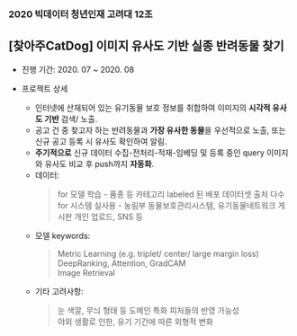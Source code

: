 ### 2020 빅데이터 청년인재 고려대 12조
## [찾아주CatDog] 이미지 유사도 기반 실종 반려동물 찾기

- 진행 기간: 2020. 07 ~ 2020. 08

- 프로젝트 상세
  - 인터넷에 산재되어 있는 유기동물 보호 정보를 취합하여 이미지의 <b>시각적 유사도 기반</b> 검색/ 노출.
  - 공고 건 중 찾고자 하는 반려동물과 <b>가장 유사한 동물</b>을 우선적으로 노출, 또는 신규 공고 등록 시 유사도 확인하여 알림.
  - <b>주기적으로</b> 신규 데이터 수집-전처리-적재-임베딩 및 등록 중인 query 이미지와 유사도 비교 후 push까지 <b>자동화</b>. 
  - 데이터:
    > for 모델 학습 - 품종 등 카테고리 labeled 된 배포 데이터셋 출처 다수  
    > for 시스템 실사용 - 농림부 동물보호관리시스템, 유기동물네트워크 게시판 개인 업로드, SNS 등
  - 모델 keywords:
    > Metric Learning (e.g. triplet/ center/ large margin loss)  
    > DeepRanking, Attention, GradCAM  
    > Image Retrieval
  - 기타 고려사항:
    > 눈 색깔, 무늬 형태 등 도메인 특화 피처들의 반영 가능성  
    > 야외 생활로 인한, 유기 기간에 따른 외형적 변화
